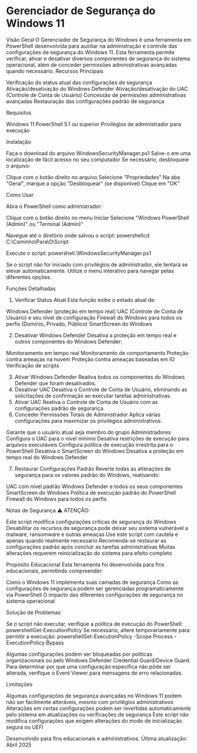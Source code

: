 # Gerenciador de Segurança do Windows 11
Visão Geral
O Gerenciador de Segurança do Windows é uma ferramenta em PowerShell desenvolvida para auxiliar na administração e controle das configurações de segurança do Windows 11. Esta ferramenta permite verificar, ativar e desativar diversos componentes de segurança do sistema operacional, além de conceder permissões administrativas avançadas quando necessário.
Recursos Principais

Verificação do status atual das configurações de segurança
Ativação/desativação do Windows Defender
Ativação/desativação do UAC (Controle de Conta de Usuário)
Concessão de permissões administrativas avançadas
Restauração das configurações padrão de segurança

Requisitos

Windows 11
PowerShell 5.1 ou superior
Privilégios de administrador para execução

Instalação

Faça o download do arquivo WindowsSecurityManager.ps1
Salve-o em uma localização de fácil acesso no seu computador
Se necessário, desbloqueie o arquivo:

Clique com o botão direito no arquivo
Selecione "Propriedades"
Na aba "Geral", marque a opção "Desbloquear" (se disponível)
Clique em "OK"



Como Usar

Abra o PowerShell como administrador:

Clique com o botão direito no menu Iniciar
Selecione "Windows PowerShell (Admin)" ou "Terminal (Admin)"


Navegue até o diretório onde salvou o script:
powershellcd C:\Caminho\Para\O\Script

Execute o script:
powershell.\WindowsSecurityManager.ps1

Se o script não for iniciado com privilégios de administrador, ele tentará se elevar automaticamente.
Utilize o menu interativo para navegar pelas diferentes opções.

Funções Detalhadas
1. Verificar Status Atual
Esta função exibe o estado atual de:

Windows Defender (proteção em tempo real)
UAC (Controle de Conta de Usuário) e seu nível de configuração
Firewall do Windows para todos os perfis (Domínio, Privado, Público)
SmartScreen do Windows

2. Desativar Windows Defender
Desativa a proteção em tempo real e outros componentes do Windows Defender:

Monitoramento em tempo real
Monitoramento de comportamento
Proteção contra ameaças na nuvem
Proteção contra ameaças baseadas em IO
Verificação de scripts

3. Ativar Windows Defender
Reativa todos os componentes do Windows Defender que foram desativados.
4. Desativar UAC
Desativa o Controle de Conta de Usuário, eliminando as solicitações de confirmação ao executar tarefas administrativas.
5. Ativar UAC
Reativa o Controle de Conta de Usuário com as configurações padrão de segurança.
6. Conceder Permissões Totais de Administrador
Aplica várias configurações para maximizar os privilégios administrativos:

Garante que o usuário atual seja membro do grupo Administradores
Configura o UAC para o nível mínimo
Desativa restrições de execução para arquivos executáveis
Configura política de execução irrestrita para o PowerShell
Desativa o SmartScreen do Windows
Desativa a proteção em tempo real do Windows Defender

7. Restaurar Configurações Padrão
Reverte todas as alterações de segurança para os valores padrão do Windows, reativando:

UAC com nível padrão
Windows Defender e todos os seus componentes
SmartScreen do Windows
Política de execução padrão do PowerShell
Firewall do Windows para todos os perfis

Notas de Segurança
⚠️ ATENÇÃO:

Este script modifica configurações críticas de segurança do Windows
Desabilitar os recursos de segurança pode deixar seu sistema vulnerável a malware, ransomware e outras ameaças
Use este script com cautela e apenas quando realmente necessário
Recomenda-se restaurar as configurações padrão após concluir as tarefas administrativas
Muitas alterações requerem reinicialização do sistema para efeito completo

Propósito Educacional
Esta ferramenta foi desenvolvida para fins educacionais, permitindo compreender:

Como o Windows 11 implementa suas camadas de segurança
Como as configurações de segurança podem ser gerenciadas programaticamente via PowerShell
O impacto das diferentes configurações de segurança no sistema operacional

Solução de Problemas

Se o script não executar, verifique a política de execução do PowerShell:
powershellGet-ExecutionPolicy
Se necessário, altere temporariamente para permitir a execução:
powershellSet-ExecutionPolicy -Scope Process -ExecutionPolicy Bypass

Algumas configurações podem ser bloqueadas por políticas organizacionais ou pelo Windows Defender Credential Guard/Device Guard.
Para determinar por que uma configuração específica não pôde ser alterada, verifique o Event Viewer para mensagens de erro relacionadas.

Limitações

Algumas configurações de segurança avançadas no Windows 11 podem não ser facilmente alteráveis, mesmo com privilégios administrativos
Alterações em certas configurações podem ser revertidas automaticamente pelo sistema em atualizações ou verificações de segurança
Este script não modifica configurações que exigem alterações do modo de inicialização segura ou UEFI


Desenvolvido para fins educacionais e administrativos.
Última atualização: Abril 2025
